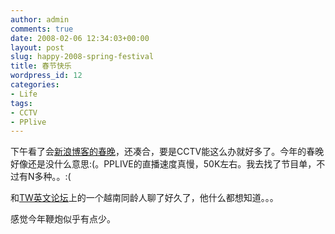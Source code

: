 ```yaml
---
author: admin
comments: true
date: 2008-02-06 12:34:03+00:00
layout: post
slug: happy-2008-spring-festival
title: 春节快乐
wordpress_id: 12
categories:
- Life
tags:
- CCTV
- PPlive
---
```


下午看了会[新浪博客的春晚](http://you.video.sina.com.cn/v/08chunwan.html)，还凑合，要是CCTV能这么办就好多了。今年的春晚好像还是没什么意思:(。PPLIVE的直播速度真慢，50K左右。我去找了节目单，不过有N多种。。:(

和[TW英文论坛](http://bbs.ioage.com/en)上的一个越南同龄人聊了好久了，他什么都想知道。。。

感觉今年鞭炮似乎有点少。

